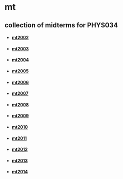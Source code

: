 # mt

## collection of midterms for PHYS034
* #### [mt2002](mt/mt2002.md)
* #### [mt2003](mt/mt2003.md)
* #### [mt2004](mt/mt2004.md)
* #### [mt2005](mt/mt2005.md)
* #### [mt2006](mt/mt2006.md)
* #### [mt2007](mt/mt2007.md)
* #### [mt2008](mt/mt2008.md)
* #### [mt2009](mt/mt2009.md)
* #### [mt2010](mt/mt2010.md)
* #### [mt2011](mt/mt2011.md)
* #### [mt2012](mt/mt2012.md)
* #### [mt2013](mt/mt2013.md)
* #### [mt2014](mt/mt2014.md)
